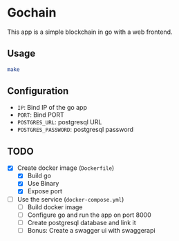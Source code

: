 # Gochain
This app is a simple blockchain in go with a web frontend.

## Usage
```bash
make
```

## Configuration
 - `IP`: Bind IP of the go app
 - `PORT`: Bind PORT
 - `POSTGRES_URL`: postgresql URL
 - `POSTGRES_PASSWORD`: postgresql password

## TODO
 - [X] Create docker image (`Dockerfile`)
    - [X] Build go
    - [X] Use Binary
    - [X] Expose port
 - [ ] Use the service (`docker-compose.yml`)
    - [ ] Build docker image
    - [ ] Configure go and run the app on port 8000
    - [ ] Create postgresql database and link it
    - [ ] Bonus: Create a swagger ui with swaggerapi
